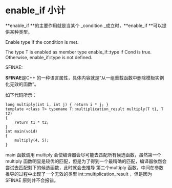 # enable\_if 小计

**enable\_if **的主要作用就是当某个 _condition _成立时，**enable\_if **可以提供某种类型。

Enable type if the condition is met.

The type T is enabled as member type enable\_if::type if Cond is true. Otherwise, enable\_if::type is not defined.

SFINAE:

**SFINAE**是C++ 的一种语言属性，具体内容就是”从一组重载函数中删除模板实例化无效的函数”。

如下代码所示：

```
long multiply(int i, int j) { return i * j; }
template <class T> typename T::multiplication_result multiply(T t1, T t2)
{
    return t1 * t2;
}
int main(void)
{
    multiply(4, 5);
}
```

main 函数调用 multiply 会使编译器会尽可能去匹配所有候选函数，虽然第一个 multiply 函数明显是较优的匹配，但是为了得到一个最精确的匹配，编译器依然会尝试去匹配剩下的候选函数，此时就会去推导 第二个multiply 函数，中间在参数推导的过程中出现了一个无效的类型 int::multiplication\_result ，但是因为 SFINAE 原则并不会报错。

